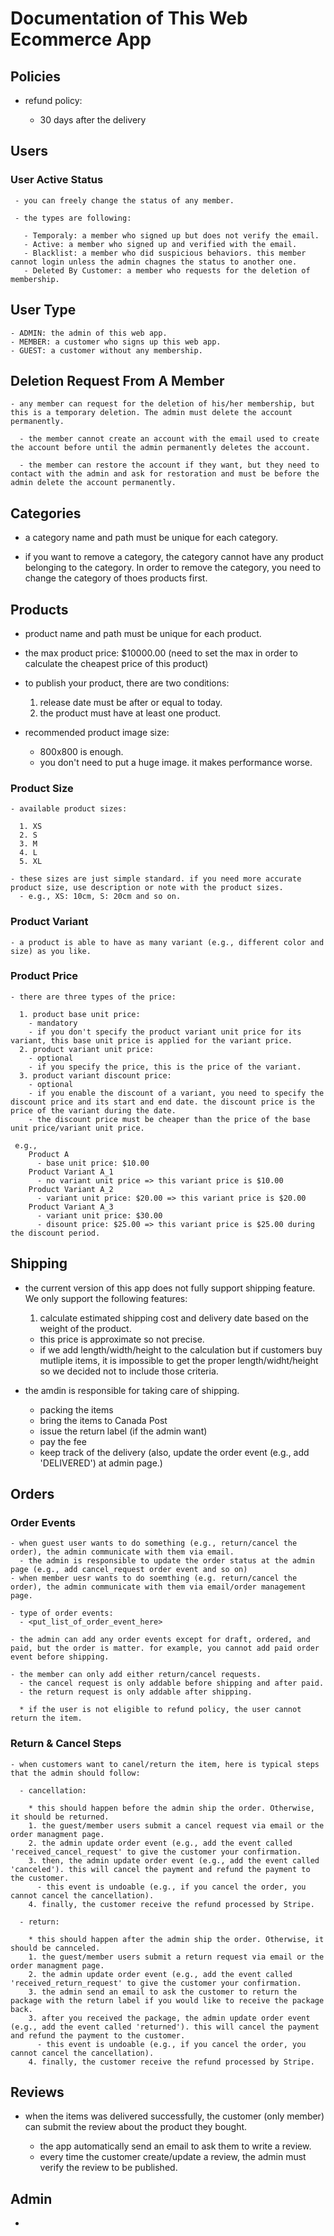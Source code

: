 # Documentation of This Web Ecommerce App


## Policies

  - refund policy:

      - 30 days after the delivery

## Users

  ### User Active Status

     - you can freely change the status of any member.

     - the types are following:

       - Temporaly: a member who signed up but does not verify the email.
       - Active: a member who signed up and verified with the email.
       - Blacklist: a member who did suspicious behaviors. this member cannot login unless the admin chagnes the status to another one.
       - Deleted By Customer: a member who requests for the deletion of membership.

  ## User Type

    - ADMIN: the admin of this web app.
    - MEMBER: a customer who signs up this web app.
    - GUEST: a customer without any membership.

  ## Deletion Request From A Member

    - any member can request for the deletion of his/her membership, but this is a temporary deletion. The admin must delete the account permanently.

      - the member cannot create an account with the email used to create the account before until the admin permanently deletes the account.

      - the member can restore the account if they want, but they need to contact with the admin and ask for restoration and must be before the admin delete the account permanently.

## Categories

  - a category name and path must be unique for each category.

  - if you want to remove a category, the category cannot have any product belonging to the category. In order to remove the category, you need to change the category of thoes products first.

## Products

  - product name and path must be unique for each product.

  - the max product price: $10000.00 (need to set the max in order to calculate the cheapest price of this product)

  - to publish your product, there are two conditions:
    1. release date must be after or equal to today.
    2. the product must have at least one product.

  - recommended product image size:
    - 800x800 is enough.
    - you don't need to put a huge image. it makes performance worse.

  ### Product Size

    - available product sizes:

      1. XS
      2. S
      3. M
      4. L
      5. XL

    - these sizes are just simple standard. if you need more accurate product size, use description or note with the product sizes.
      - e.g., XS: 10cm, S: 20cm and so on.

  ### Product Variant

    - a product is able to have as many variant (e.g., different color and size) as you like.

  ### Product Price

    - there are three types of the price:

      1. product base unit price: 
        - mandatory 
        - if you don't specify the product variant unit price for its variant, this base unit price is applied for the variant price.
      2. product variant unit price:
        - optional
        - if you specify the price, this is the price of the variant.
      3. product variant discount price: 
        - optional
        - if you enable the discount of a variant, you need to specify the discount price and its start and end date. the discount price is the price of the variant during the date.
        - the discount price must be cheaper than the price of the base unit price/variant unit price.

     e.g., 
        Product A
          - base unit price: $10.00
        Product Variant A_1
          - no variant unit price => this variant price is $10.00
        Product Variant A_2
          - variant unit price: $20.00 => this variant price is $20.00
        Product Variant A_3
          - variant unit price: $30.00 
          - disount price: $25.00 => this variant price is $25.00 during the discount period.

## Shipping

  - the current version of this app does not fully support shipping feature. We only support the following features:

    1. calculate estimated shipping cost and delivery date based on the weight of the product.
      - this price is approximate so not precise.
      - if we add length/width/height to the calculation but if customers buy mutliple items, it is impossible to get the proper length/widht/height so we decided not to include those criteria.

  - the amdin is responsible for taking care of shipping.
    - packing the items
    - bring the items to Canada Post
    - issue the return label (if the admin want)
    - pay the fee
    - keep track of the delivery (also, update the order event (e.g., add 'DELIVERED') at admin page.)

## Orders

  ### Order Events

    - when guest user wants to do something (e.g., return/cancel the order), the admin communicate with them via email.
      - the admin is responsible to update the order status at the admin page (e.g., add cancel_request order event and so on)
    - when member uesr wants to do soemthing (e.g. return/cancel the order), the admin communicate with them via email/order management page.

    - type of order events:
      - <put_list_of_order_event_here>

    - the admin can add any order events except for draft, ordered, and paid, but the order is matter. for example, you cannot add paid order event before shipping.

    - the member can only add either return/cancel requests.
      - the cancel request is only addable before shipping and after paid.
      - the return request is only addable after shipping.

      * if the user is not eligible to refund policy, the user cannot return the item.

  ### Return & Cancel Steps

    - when customers want to canel/return the item, here is typical steps that the admin should follow:

      - cancellation:

        * this should happen before the admin ship the order. Otherwise, it should be returned.
        1. the guest/member users submit a cancel request via email or the order managment page.
        2. the admin update order event (e.g., add the event called 'received_cancel_request' to give the customer your confirmation.
        3. then, the admin update order event (e.g., add the event called 'canceled'). this will cancel the payment and refund the payment to the customer.
          - this event is undoable (e.g., if you cancel the order, you cannot cancel the cancellation). 
        4. finally, the customer receive the refund processed by Stripe.

      - return:

        * this should happen after the admin ship the order. Otherwise, it should be cannceled.
        1. the guest/member users submit a return request via email or the order managment page.
        2. the admin update order event (e.g., add the event called 'received_return_request' to give the customer your confirmation.
        3. the admin send an email to ask the customer to return the package with the return label if you would like to receive the package back.
        3. after you received the package, the admin update order event (e.g., add the event called 'returned'). this will cancel the payment and refund the payment to the customer.
          - this event is undoable (e.g., if you cancel the order, you cannot cancel the cancellation). 
        4. finally, the customer receive the refund processed by Stripe.


## Reviews

  - when the items was delivered successfully, the customer (only member) can submit the review about the product they bought.

    - the app automatically send an email to ask them to write a review.
    - every time the customer create/update a review, the admin must verify the review to be published.
  
## Admin

  - 

    
